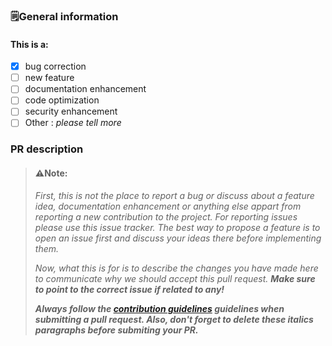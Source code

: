 ### 🗒️General information
#### This is a:

* [x] bug correction
* [ ] new feature
* [ ] documentation enhancement
* [ ] code optimization
* [ ] security enhancement
* [ ] Other : _please tell more_

### PR description

<!--⚠️⚠️DELETE EVERYTHING DOWN BELOW BEFORE POSTING!!!⚠️⚠️-->
>#### ⚠️Note:
>_First, this is not the place to report a bug or discuss about a feature idea, documentation enhancement or anything else appart from reporting a new contribution to the project. 
For reporting issues please use this issue tracker.
The best way to propose a feature is to open an issue first and discuss your ideas there before implementing them._
>
>_Now, what this is for is to describe the changes you have made here to communicate why we should accept this pull request. **Make sure to point to the correct issue if related to any!**_
>
>_**Always follow the [contribution guidelines](https://github.com/Jostatu/.github/blob/main/CODE_OF_CONDUCT.md) guidelines when submitting a pull request.
Also, don't forget to delete these italics paragraphs before submiting your PR.**_
